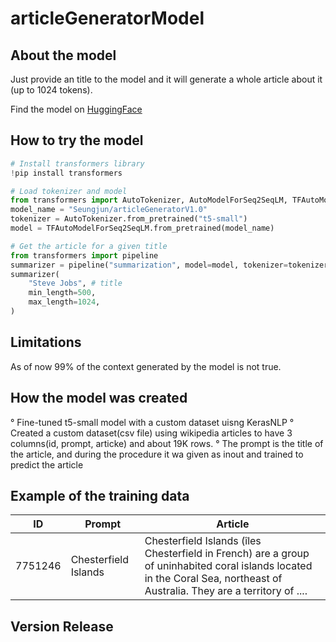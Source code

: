 # articleGeneratorModel

## About the model

Just provide an title to the model and it will generate a whole article about it (up to 1024 tokens).

Find the model on [HuggingFace](https://huggingface.co/Seungjun/articleGeneratorV1.0)

## How to try the model

```python
# Install transformers library
!pip install transformers
```

```python
# Load tokenizer and model
from transformers import AutoTokenizer, AutoModelForSeq2SeqLM, TFAutoModelForSeq2SeqLM
model_name = "Seungjun/articleGeneratorV1.0"
tokenizer = AutoTokenizer.from_pretrained("t5-small")
model = TFAutoModelForSeq2SeqLM.from_pretrained(model_name)
```

```python
# Get the article for a given title
from transformers import pipeline
summarizer = pipeline("summarization", model=model, tokenizer=tokenizer, framework="tf")
summarizer(
    "Steve Jobs", # title
    min_length=500,
    max_length=1024,
)
```

## Limitations

As of now 99% of the context generated by the model is not true. 

## How the model was created

° Fine-tuned t5-small model with a custom dataset uisng KerasNLP
° Created a custom dataset(csv file) using wikipedia articles to have 3 columns(id, prompt, articke) and about 19K rows.
° The prompt is the title of the article, and during the procedure it wa given as inout and trained to predict the article

## Example of the training data

| ID      | Prompt               | Article                                                                                                                             |
|---------|----------------------|--------------------------------------------------------------------------------------------------------------------------------------|
| 7751246 | Chesterfield Islands | Chesterfield Islands (îles Chesterfield in French) are a group of uninhabited coral islands located in the Coral Sea, northeast of Australia. They are a territory of ....



## Version Release

